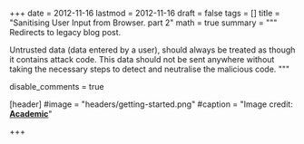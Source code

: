 +++
date = 2012-11-16
lastmod = 2012-11-16
draft = false
tags = []
title = "Sanitising User Input from Browser. part 2"
math = true
summary = """
Redirects to legacy blog post.

Untrusted data (data entered by a user), should always be treated as though it contains attack code. This data should not be sent anywhere without taking the necessary steps to detect and neutralise the malicious code.
"""

disable_comments = true

[header]
#image = "headers/getting-started.png"
#caption = "Image credit: [**Academic**](https://github.com/gcushen/hugo-academic/)"

+++

<html>
  <head>
    <title>Sanitising User Input from Browser. part 2</title>
    <link rel="canonical" href="https://binarymist.wordpress.com/2012/12/01/moving-to-tdd/"/>
    <meta http-equiv="content-type" content="text/html; charset=utf-8"/>
    <meta http-equiv="refresh" content="2; url=https://binarymist.wordpress.com/2012/12/01/moving-to-tdd/"/>
  </head>
</html>
